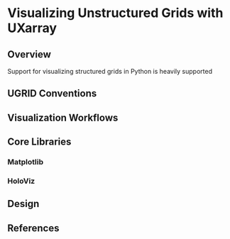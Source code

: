 # Visualizing Unstructured Grids with UXarray

## Overview

Support for visualizing structured grids in Python is heavily supported

## UGRID Conventions

## Visualization Workflows

## Core Libraries

### Matplotlib

### HoloViz

## Design

## References